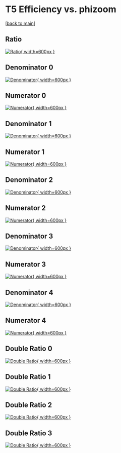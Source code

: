 # T5 Efficiency vs. phizoom

[[back to main](./)]



## Ratio

[![Ratio](../mtv/var/T5_base_211_1_eff_phizoom.png){ width=600px }](../mtv/var/T5_base_211_1_eff_phizoom.pdf)

## Denominator 0

[![Denominator](../mtv/den/T5_base_211_1_eff_phizoom_den0.png){ width=600px }](../mtv/den/T5_base_211_1_eff_phizoom_den0.pdf)

## Numerator 0

[![Numerator](../mtv/num/T5_base_211_1_eff_phizoom_num0.png){ width=600px }](../mtv/num/T5_base_211_1_eff_phizoom_num0.pdf)

## Denominator 1

[![Denominator](../mtv/den/T5_base_211_1_eff_phizoom_den1.png){ width=600px }](../mtv/den/T5_base_211_1_eff_phizoom_den1.pdf)

## Numerator 1

[![Numerator](../mtv/num/T5_base_211_1_eff_phizoom_num1.png){ width=600px }](../mtv/num/T5_base_211_1_eff_phizoom_num1.pdf)

## Denominator 2

[![Denominator](../mtv/den/T5_base_211_1_eff_phizoom_den2.png){ width=600px }](../mtv/den/T5_base_211_1_eff_phizoom_den2.pdf)

## Numerator 2

[![Numerator](../mtv/num/T5_base_211_1_eff_phizoom_num2.png){ width=600px }](../mtv/num/T5_base_211_1_eff_phizoom_num2.pdf)

## Denominator 3

[![Denominator](../mtv/den/T5_base_211_1_eff_phizoom_den3.png){ width=600px }](../mtv/den/T5_base_211_1_eff_phizoom_den3.pdf)

## Numerator 3

[![Numerator](../mtv/num/T5_base_211_1_eff_phizoom_num3.png){ width=600px }](../mtv/num/T5_base_211_1_eff_phizoom_num3.pdf)

## Denominator 4

[![Denominator](../mtv/den/T5_base_211_1_eff_phizoom_den4.png){ width=600px }](../mtv/den/T5_base_211_1_eff_phizoom_den4.pdf)

## Numerator 4

[![Numerator](../mtv/num/T5_base_211_1_eff_phizoom_num4.png){ width=600px }](../mtv/num/T5_base_211_1_eff_phizoom_num4.pdf)

## Double Ratio 0

[![Double Ratio](../mtv/ratio/T5_base_211_1_eff_phizoom_ratio0.png){ width=600px }](../mtv/ratio/T5_base_211_1_eff_phizoom_ratio0.pdf)

## Double Ratio 1

[![Double Ratio](../mtv/ratio/T5_base_211_1_eff_phizoom_ratio1.png){ width=600px }](../mtv/ratio/T5_base_211_1_eff_phizoom_ratio1.pdf)

## Double Ratio 2

[![Double Ratio](../mtv/ratio/T5_base_211_1_eff_phizoom_ratio2.png){ width=600px }](../mtv/ratio/T5_base_211_1_eff_phizoom_ratio2.pdf)

## Double Ratio 3

[![Double Ratio](../mtv/ratio/T5_base_211_1_eff_phizoom_ratio3.png){ width=600px }](../mtv/ratio/T5_base_211_1_eff_phizoom_ratio3.pdf)

